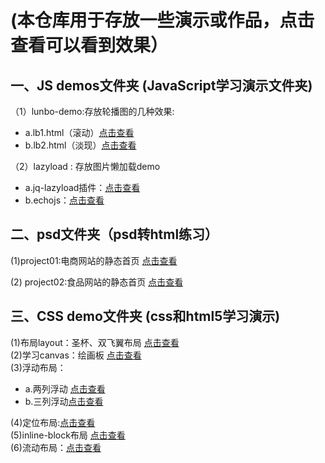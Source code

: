 # (本仓库用于存放一些演示或作品，点击查看可以看到效果）

## 一、JS demos文件夹 (JavaScript学习演示文件夹)  
（1）lunbo-demo:存放轮播图的几种效果:    
* a.lb1.html（滚动）[点击查看](http://ry-yuan.me/demos/js-demo/lunbo/lb1.html)  
* b.lb2.html（淡现）[点击查看](http://ry-yuan.me/demos/js-demo/lunbo/lb2.html)  


（2）lazyload : 存放图片懒加载demo  
* a.jq-lazyload插件：[点击查看](http://ry-yuan.me/demos/js-demo/lazyload/jq-lazyload.html)   
* b.echojs：[点击查看](http://ry-yuan.me/demos/js-demo/lazyload/echo.html) 

## 二、psd文件夹（psd转html练习）
(1)project01:电商网站的静态首页 [点击查看](http://ry-yuan.me/demos/psd-html/project01/index.html)  


(2) project02:食品网站的静态首页 [点击查看](http://ry-yuan.me/demos/psd-html/project02/index.html)  


## 三、CSS demo文件夹 (css和html5学习演示)
(1)布局layout：圣杯、双飞翼布局  [点击查看](http://ry-yuan.me/demos/css-demo/layout/shuangfeiyi.html)  
(2)学习canvas：绘画板  [点击查看](http://ry-yuan.me/demos/css-demo/canvas/canvas-drawtool.html)  
(3)浮动布局： 
* a.两列浮动 [点击查看](http://112.74.51.234/demos/css-demo/base/tow-column.html)  
* b.三列浮动[点击查看](http://112.74.51.234/demos/css-demo/base/threefloat-colunm.html)  

(4)定位布局:[点击查看](http://112.74.51.234/demos/css-demo/base/position.html)  
(5)inline-block布局 [点击查看](http://112.74.51.234/demos/css-demo/base/inline-block.html)  
(6)流动布局：[点击查看](http://112.74.51.234/demos/css-demo/base/flowlayout.html)